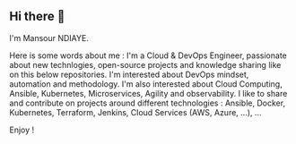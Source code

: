 ## Hi there 👋

I'm Mansour NDIAYE.

Here is some words about me : 
I'm a Cloud & DevOps Engineer, passionate about new technlogies, open-source projects and knowledge sharing like on this below repositories. I'm interested about DevOps mindset, automation and methodology. I'm also interested about Cloud Computing, Ansible, Kubernetes, Microservices, Agility and observability.
I like to share and contribute on projects around different technologies : Ansible, Docker, Kubernetes, Terraform, Jenkins, Cloud Services (AWS, Azure, ...), ...

Enjoy !
